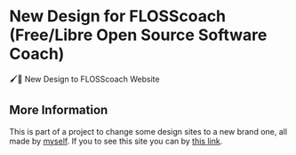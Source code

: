 # New Design for FLOSScoach (Free/Libre Open Source Software Coach)
🖌🎨 New Design to FLOSScoach Website

## More Information
This is part of a project to change some design sites to a new brand one, all made by [myself](htpps://github.com/vitorCamargo). If you to see this site you can by [this link](https://vitorcamargo.github.io/flosscoah/).